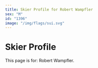 ```yaml
---
title: Skier Profile for Robert Wampfler
sex: "M"
id: "1396"
image: "/img/flags/sui.svg" 
---
```


# Skier Profile

This page is for: Robert Wampfler.
    